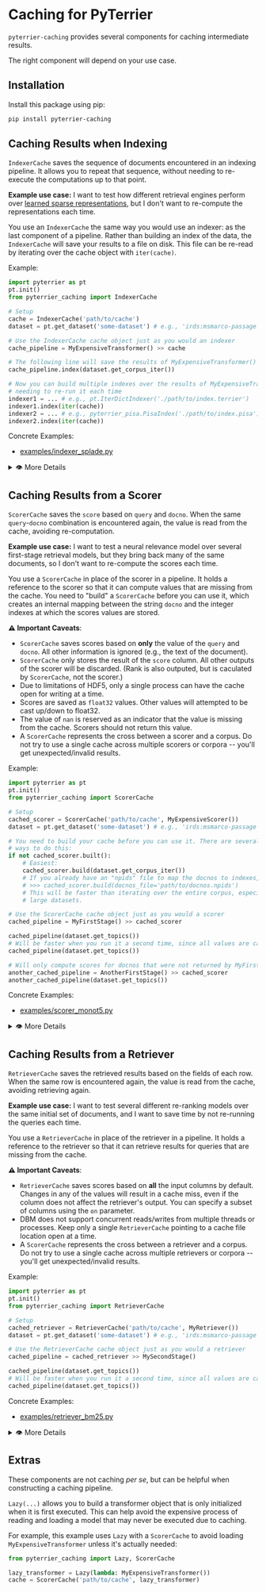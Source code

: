 # Caching for PyTerrier

`pyterrier-caching` provides several components for caching intermediate results.

The right component will depend on your use case.

## Installation

Install this package using pip:

```bash
pip install pyterrier-caching
```

## Caching Results when Indexing

`IndexerCache` saves the sequence of documents encountered in an indexing pipeline.
It allows you to repeat that sequence, without needing to re-execute the computations
up to that point.

**Example use case:** I want to test how different retrieval engines perform over [learned
sparse representations](https://arxiv.org/abs/2303.13416), but I don't want to
re-compute the representations each time.

You use an `IndexerCache` the same way you would use an indexer: as the last component
of a pipeline. Rather than building an index of the data, the `IndexerCache` will save
your results to a file on disk. This file can be re-read by iterating over the cache
object with `iter(cache)`.

Example:

```python
import pyterrier as pt
pt.init()
from pyterrier_caching import IndexerCache

# Setup
cache = IndexerCache('path/to/cache')
dataset = pt.get_dataset('some-dataset') # e.g., 'irds:msmarco-passage'

# Use the IndexerCache cache object just as you would an indexer
cache_pipeline = MyExpensiveTransformer() >> cache

# The following line will save the results of MyExpensiveTransformer() to path/to/cache
cache_pipeline.index(dataset.get_corpus_iter())

# Now you can build multiple indexes over the results of MyExpensiveTransformer without
# needing to re-run it each time
indexer1 = ... # e.g., pt.IterDictIndexer('./path/to/index.terrier')
indexer1.index(iter(cache))
indexer2 = ... # e.g., pyterrier_pisa.PisaIndex('./path/to/index.pisa')
indexer2.index(iter(cache))
```

Concrete Examples:
 - [examples/indexer_splade.py](examples/indexer_splade.py)

<details>
<summary>👁‍ More Details</summary>

`IndexerCache` currently has one implementation, `Lz4PickleIndexerCache`, which is
set as the default. `Lz4PickleIndexerCache` saves the sequence as a sequence of
LZ4-compressed pickled dicts in the file: `data.pkl.lz4`. Byte-level offsets for each
document are stored as a numpy-compatible float64 array in `offsets.np`. If the `docno`
column is present, an [`npids`]() structure is also stored, facilitating reverse-lookups
of documents by their docno.

</details>


## Caching Results from a Scorer

`ScorerCache` saves the `score` based on `query` and `docno`. When the same
`query`-`docno` combination is encountered again, the value is read from the cache,
avoiding re-computation.

**Example use case:** I want to test a neural relevance model over several first-stage
retrieval models, but they bring back many of the same documents, so I don't want to
re-compute the scores each time.

You use a `ScorerCache` in place of the scorer in a pipeline. It holds a reference to
the scorer so that it can compute values that are missing from the cache. You need to
"build" a `ScorerCache` before you can use it, which creates an internal mapping between
the string `docno` and the integer indexes at which the scores values are stored.

**⚠️ Important Caveats**:
 - `ScorerCache` saves scores based on **only** the value of the `query` and `docno`. All
   other information is ignored (e.g., the text of the document).
 - `ScorerCache` only stores the result of the `score` column. All other outputs of the
   scorer will be discarded. (Rank is also outputed, but is caculated by `ScorerCache`,
   not the scorer.)
 - Due to limitations of HDF5, only a single process can have the cache open for writing
   at a time.
 - Scores are saved as `float32` values. Other values will attempted to be cast up/down
   to float32.
 - The value of `nan` is reserved as an indicator that the value is missing from the cache.
   Scorers should not return this value.
 - A `ScorerCache` represents the cross between a scorer and a corpus. Do not try to use a
   single cache across multiple scorers or corpora -- you'll get unexpected/invalid results.

Example:

```python
import pyterrier as pt
pt.init()
from pyterrier_caching import ScorerCache

# Setup
cached_scorer = ScorerCache('path/to/cache', MyExpensiveScorer())
dataset = pt.get_dataset('some-dataset') # e.g., 'irds:msmarco-passage'

# You need to build your cache before you can use it. There are several
# ways to do this:
if not cached_scorer.built():
    # Easiest:
    cached_scorer.build(dataset.get_corpus_iter())
    # If you already have an "npids" file to map the docnos to indexes, you can use:
    # >>> cached_scorer.build(docnos_file='path/to/docnos.npids')
    # This will be faster than iterating over the entire corpus, especially for
    # large datasets.

# Use the ScorerCache cache object just as you would a scorer
cached_pipeline = MyFirstStage() >> cached_scorer

cached_pipeline(dataset.get_topics())
# Will be faster when you run it a second time, since all values are cached
cached_pipeline(dataset.get_topics())

# Will only compute scores for docnos that were not returned by MyFirstStage()
another_cached_pipeline = AnotherFirstStage() >> cached_scorer
another_cached_pipeline(dataset.get_topics())
```

Concrete Examples:
 - [examples/scorer_monot5.py](examples/scorer_monot5.py)

<details>
<summary>👁‍ More Details</summary>

`ScorerCache` currently has one implementation, `Hdf5ScorerCache`, which is
set as the default. `Hdf5ScorerCache` saves scores in an HDF5 file.

</details>


## Caching Results from a Retriever

`RetrieverCache` saves the retrieved results based on the fields of each row. When the
same row is encountered again, the value is read from the cache, avoiding retrieving again.

**Example use case:** I want to test several different re-ranking models over the same
initial set of documents, and I want to save time by not re-running the queries each time.

You use a `RetrieverCache` in place of the retriever in a pipeline. It holds a reference to
the retriever so that it can retrieve results for queries that are missing from the cache.

**⚠️ Important Caveats**:
 - `RetrieverCache` saves scores based on **all** the input columns by default. Changes in
   any of the values will result in a cache miss, even if the column does not affect the
   retriever's output. You can specify a subset of columns using the `on` parameter.
 - DBM does not support concurrent reads/writes from multiple threads or processes. Keep only
   a single `RetrieverCache` pointing to a cache file location open at a time.
 - A `ScorerCache` represents the cross between a retriever and a corpus. Do not try to use a
   single cache across multiple retrievers or corpora -- you'll get unexpected/invalid results.

Example:

```python
import pyterrier as pt
pt.init()
from pyterrier_caching import RetrieverCache

# Setup
cached_retriever = RetrieverCache('path/to/cache', MyRetriever())
dataset = pt.get_dataset('some-dataset') # e.g., 'irds:msmarco-passage'

# Use the RetrieverCache cache object just as you would a retriever
cached_pipeline = cached_retriever >> MySecondStage()

cached_pipeline(dataset.get_topics())
# Will be faster when you run it a second time, since all values are cached
cached_pipeline(dataset.get_topics())
```

Concrete Examples:
 - [examples/retriever_bm25.py](examples/retriever_bm25.py)

<details>
<summary>👁‍ More Details</summary>

`RetrieverCache` currently has one implementation, `DbmScorerCache`, which is
set as the default. `DbmScorerCache` saves results as a
[`dbm`](https://docs.python.org/3/library/dbm.html) file.

</details>

## Extras

These components are not caching _per se_, but can be helpful when constructing a
caching pipeline.

`Lazy(...)` allows you to build a transformer object that is only initialized when
it is first executed. This can help avoid the expensive process of reading and loading
a model that may never be executed due to caching.

For example, this example uses `Lazy` with a `ScorerCache` to avoid loading `MyExpensiveTransformer`
unless it's actually needed:

```python
from pyterrier_caching import Lazy, ScorerCache

lazy_transformer = Lazy(lambda: MyExpensiveTransformer())
cache = ScorerCache('path/to/cache', lazy_transformer)
```
